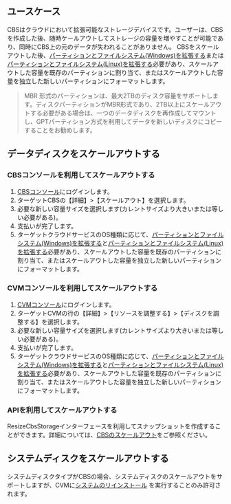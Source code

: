 ## ユースケース
CBSはクラウドにおいて拡張可能なストレージデバイスです。ユーザーは、CBSを作成した後、随時ケールアウトしてストレージの容量を増やすことが可能であり、同時にCBS上の元のデータが失われることがありません。
CBSをスケールアウトした後、[パーティションとファイルシステム(Windows)を拡張する](https://intl.cloud.tencent.com/document/product/362/31601)または[パーティションとファイルシステム(Linux)を拡張する](https://intl.cloud.tencent.com/document/product/362/31602)必要があり、スケールアウトした容量を既存のパーティションに割り当て、またはスケールアウトした容量を独立した新しいパーティションにフォーマットします。
>MBR 形式のパーティションは、最大2TBのディスク容量をサポートします。ディスクパーティションがMBR形式であり、2TB以上にスケールアウトする必要がある場合は、一つのデータディスクを再作成してマウントし、GPTパーティション方式を利用してデータを新しいディスクにコピーすることをお勧めします。

## データディスクをスケールアウトする
### CBSコンソールを利用してスケールアウトする
1. [CBSコンソール](https://console.cloud.tencent.com/cvm/cbs)にログインします。
2. ターゲットCBSの【詳細】>【スケールアウト】を選択します。
3. 必要な新しい容量サイズを選択します(カレントサイズより大きいまたは等しい必要がある)。
4. 支払いが完了します。
5. ターゲットクラウドサービスのOS種類に応じて、[パーティションとファイルシステム(Windows)を拡張する](https://intl.cloud.tencent.com/document/product/362/31601)と[パーティションとファイルシステム(Linux)を拡張する](https://intl.cloud.tencent.com/document/product/362/31602)必要があり、スケールアウトした容量を既存のパーティションに割り当て、またはスケールアウトした容量を独立した新しいパーティションにフォーマットします。

### CVMコンソールを利用してスケールアウトする
1. [CVMコンソール](https://console.cloud.tencent.com/cvm/index)にログインします。
2. ターゲットCVMの行の【詳細】>【リソースを調整する】>【ディスクを調整する】を選択します。
3. 必要な新しい容量サイズを選択します(カレントサイズより大きいまたは等しい必要がある)。
4. 支払いが完了します。
5. ターゲットクラウドサービスのOS種類に応じて、[パーティションとファイルシステム(Windows)を拡張する](https://intl.cloud.tencent.com/document/product/362/31601)と[パーティションとファイルシステム(Linux)を拡張する](https://intl.cloud.tencent.com/document/product/362/31602)必要があり、スケールアウトした容量を既存のパーティションに割り当て、またはスケールアウトした容量を独立した新しいパーティションにフォーマットします。

### APIを利用してスケールアウトする
ResizeCbsStorageインターフェースを利用してスナップショットを作成することができます。詳細については、[CBSのスケールアウト](https://intl.cloud.tencent.com/document/product/362/16310)をご参照ください。

## システムディスクをスケールアウトする
システムディスクタイプがCBSの場合、システムディスクのスケールアウトをサポートしますが、CVMに[システムのリインストール](https://intl.cloud.tencent.com/document/product/213/4933) を実行することのみ許可されます。
